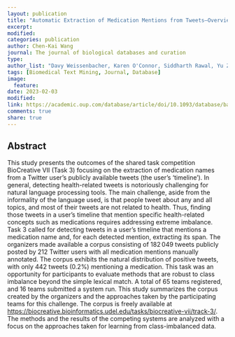 ```yaml
---
layout: publication
title: "Automatic Extraction of Medication Mentions from Tweets—Overview of the BioCreative VII Shared Task 3 Competition"
excerpt:
modified:
categories: publication
author: Chen-Kai Wang
journal: The journal of biological databases and curation
type: 
author_list: "Davy Weissenbacher, Karen O'Connor, Siddharth Rawal, Yu Zhang, Richard Tzong-Han Tsai, Timothy Miller, Dongfang Xu, Carol Anderson, Bo Liu, Qing Han, Jinfeng Zhang, Igor Kulev, Berkay Köprü, Raul Rodriguez-Esteban, Elif Ozkirimli, Ammer Ayach, Roland Roller, Stephen Piccolo, Peijin Han, V G Vinod Vydiswaran, Ramya Tekumalla, Juan M Banda, Parsa Bagherzadeh, Sabine Bergler, João F Silva, Tiago Almeida, Paloma Martinez, Renzo Rivera- Zavala, Chen-Kai Wang, Hong-Jie Dai, Luis Alberto Robles Hernandez, Graciela Gonzalez-Hernandez"
tags: [Biomedical Text Mining, Journal, Database]
image: 
  feature:
date: 2023-02-03
modified: 
link: https://academic.oup.com/database/article/doi/10.1093/database/baac108/7025388?login=false
comments: true
share: true
---
```


## Abstract

This study presents the outcomes of the shared task competition BioCreative VII (Task 3) focusing on the extraction of medication names from a Twitter user’s publicly available tweets (the user’s ‘timeline’). In general, detecting health-related tweets is notoriously challenging for natural language processing tools. The main challenge, aside from the informality of the language used, is that people tweet about any and all topics, and most of their tweets are not related to health. Thus, finding those tweets in a user’s timeline that mention specific health-related concepts such as medications requires addressing extreme imbalance. Task 3 called for detecting tweets in a user’s timeline that mentions a medication name and, for each detected mention, extracting its span. The organizers made available a corpus consisting of 182 049 tweets publicly posted by 212 Twitter users with all medication mentions manually annotated. The corpus exhibits the natural distribution of positive tweets, with only 442 tweets (0.2%) mentioning a medication. This task was an opportunity for participants to evaluate methods that are robust to class imbalance beyond the simple lexical match. A total of 65 teams registered, and 16 teams submitted a system run. This study summarizes the corpus created by the organizers and the approaches taken by the participating teams for this challenge. The corpus is freely available at https://biocreative.bioinformatics.udel.edu/tasks/biocreative-vii/track-3/. The methods and the results of the competing systems are analyzed with a focus on the approaches taken for learning from class-imbalanced data.

